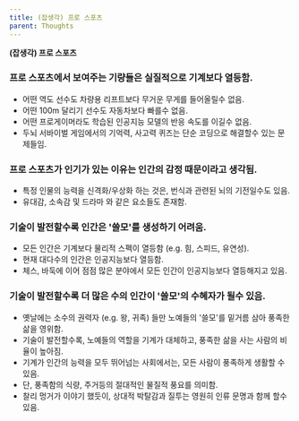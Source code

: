 ```yaml
---
title: (잡생각) 프로 스포츠
parent: Thoughts
---
```


**(잡생각) 프로 스포츠**

### 프로 스포츠에서 보여주는 기량들은 실질적으로 기계보다 열등함.
- 어떤 역도 선수도 차량용 리프트보다 무거운 무게를 들어올릴수 없음.
- 어떤 100m 달리기 선수도 자동차보다 빠를수 없음.
- 어떤 프로게이머라도 학습된 인공지능 모델의 반응 속도를 이길수 없음.
- 두뇌 서바이벌 게임에서의 기억력, 사고력 퀴즈는 단순 코딩으로 해결할수 있는 문제들임.

### 프로 스포츠가 인기가 있는 이유는 인간의 감정 때문이라고 생각됨.
- 특정 인물의 능력을 신격화/우상화 하는 것은, 번식과 관련된 뇌의 기전일수도 있음.
- 유대감, 소속감 및 드라마 와 같은 요소들도 존재함.

### 기술이 발전할수록 인간은 '쓸모'를 생성하기 어려움.
- 모든 인간은 기계보다 물리적 스펙이 열등함 (e.g. 힘, 스피드, 유연성).
- 현재 대다수의 인간은 인공지능보다 열등함.
- 체스, 바둑에 이어 점점 많은 분야에서 모든 인간이 인공지능보다 열등해지고 있음.

### 기술이 발전할수록 더 많은 수의 인간이 '쓸모'의 수혜자가 될수 있음.
- 옛날에는 소수의 권력자 (e.g. 왕, 귀족) 들만 노예들의 '쓸모'를 밑거름 삼아 풍족한 삶을 영위함.
- 기술이 발전할수록, 노예들의 역할을 기계가 대체하고, 풍족한 삶을 사는 사람의 비율이 높아짐.
- 기계가 인간의 능력을 모두 뛰어넘는 사회에서는, 모든 사람이 풍족하게 생활할 수 있음.
- 단, 풍족함의 식량, 주거등의 절대적인 물질적 풍요를 의미함.
- 찰리 멍거가 이야기 했듯이, 상대적 박탈감과 질투는 영원히 인류 문명과 함께 할수 있음.